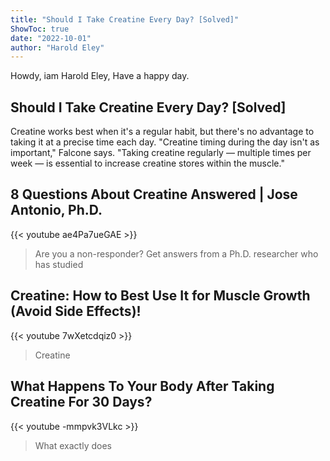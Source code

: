 ```yaml
---
title: "Should I Take Creatine Every Day? [Solved]"
ShowToc: true 
date: "2022-10-01"
author: "Harold Eley" 
---
```


Howdy, iam Harold Eley, Have a happy day.
## Should I Take Creatine Every Day? [Solved]
 Creatine works best when it's a regular habit, but there's no advantage to taking it at a precise time each day. "Creatine timing during the day isn't as important," Falcone says. "Taking creatine regularly — multiple times per week — is essential to increase creatine stores within the muscle."

## 8 Questions About Creatine Answered | Jose Antonio, Ph.D.
{{< youtube ae4Pa7ueGAE >}}
>Are you a non-responder? Get answers from a Ph.D. researcher who has studied 

## Creatine: How to Best Use It for Muscle Growth (Avoid Side Effects)!
{{< youtube 7wXetcdqiz0 >}}
>Creatine

## What Happens To Your Body After Taking Creatine For 30 Days?
{{< youtube -mmpvk3VLkc >}}
>What exactly does 


